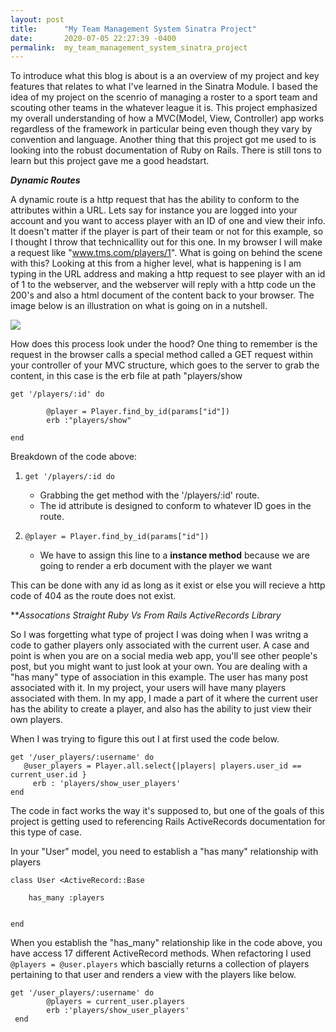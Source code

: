 ```yaml
---
layout: post
title:      "My Team Management System Sinatra Project"
date:       2020-07-05 22:27:39 -0400
permalink:  my_team_management_system_sinatra_project
---
```



To introduce what this blog is about is a an overview of my project and key features that relates to what I've learned in the Sinatra Module. I based the idea of my project on the scenrio of managing a roster to a sport team and scouting other teams in the whatever league it is. This project emphasized my overall understanding of how a MVC(Model, View, Controller) app works regardless of the framework in particular being even though they vary by convention and language. Another thing that this project got me used to is looking into the robust documentation of Ruby on Rails. There is still tons to learn but this project gave me a good headstart.


***Dynamic Routes***

A dynamic route is a http request that has the ability to conform to the attributes within a URL. Lets say for instance you are logged into your account and you want to access player with an ID of one and view their info. It doesn't matter if the player is part of their team or not for this example, so I thought I throw that technicallity out for this one. 
In my browser I will make a request like "www.tms.com/players/1". What is going on behind the scene with this? Looking at this from a higher level, what is happening is I am typing in the URL address and making a http request to see player with an id of 1 to the webserver, and the webserver will reply  with a http code un the 200's and also a html document of the content back to your browser. The image below is an illustration on what is going on in a nutshell.

![](https://www.ntu.edu.sg/home/ehchua/programming/webprogramming/images/HTTP.png)

How does this process look under the hood? One thing to remember is the request in the browser calls a special method called a GET request within your controller of your MVC structure, which goes to the server to grab the content, in this case is the erb file at path "players/show

```
get '/players/:id' do
        
        @player = Player.find_by_id(params["id"])
        erb :"players/show"
    
end
```
Breakdown of the code above:

1) ```get '/players/:id do```
    - Grabbing the get method with the '/players/:id' route. 
    - The id attribute is designed to conform to whatever ID goes in the route.

2) ```@player = Player.find_by_id(params["id"])```
    - We have to assign this line to a **instance method** because we are going to render a erb document with the player we want

This can be done with any id as long as it exist or else you will recieve a http code of 404 as the route does not exist.


***Assocations Straight Ruby Vs From Rails ActiveRecords Library*


So I was forgetting what type of project I was doing when I was writng a code to gather players only associated with the current user. A case and point is when you are on a social media web app, you'll see other people's post, but you might want to just look at your own. You are dealing with a "has many" type of association in this example. The user has many post associated with it. In my project, your users will have many players associated with them. In my app, I made a part of it where the current user has the ability to create a player, and also has the ability to just view their own players.

When I was trying to figure this out I at first used the code below.

```
get '/user_players/:username' do
   @user_players = Player.all.select{|players| players.user_id == current_user.id }
	 erb : 'players/show_user_players'
end
```

The code in fact works the way it's supposed to, but one of the goals of this project is getting used to referencing Rails ActiveRecords documentation for this type of case. 

In your "User" model, you need to establish a "has many" relationship with players

```
class User <ActiveRecord::Base
    
    has_many :players

    
end
```

When you establish the "has_many" relationship like in the code above, you have access 17 different ActiveRecord methods. When refactoring I used  ```@players = @user.players``` which bascially returns a collection of players pertaining to that user and renders a view with the players like below.

```
get '/user_players/:username' do
        @players = current_user.players
        erb :'players/show_user_players'
 end
```










